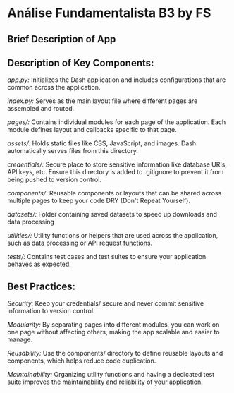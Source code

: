 # Análise Fundamentalista B3 by FS

## Brief Description of App

## Description of Key Components:
*app.py:* Initializes the Dash application and includes configurations that are common across the application.

*index.py:* Serves as the main layout file where different pages are assembled and routed.

*pages/:* Contains individual modules for each page of the application. Each module defines layout and callbacks specific to that page.

*assets/:* Holds static files like CSS, JavaScript, and images. Dash automatically serves files from this directory.

*credentials/:* Secure place to store sensitive information like database URIs, API keys, etc. Ensure this directory is added to .gitignore to prevent it from being pushed to version control.

*components/:* Reusable components or layouts that can be shared across multiple pages to keep your code DRY (Don't Repeat Yourself).

*datasets/:* Folder containing saved datasets to speed up downloads and data processing

*utilities/:* Utility functions or helpers that are used across the application, such as data processing or API request functions.

*tests/:* Contains test cases and test suites to ensure your application behaves as expected.

## Best Practices:
*Security:* Keep your credentials/ secure and never commit sensitive information to version control.

*Modularity:* By separating pages into different modules, you can work on one page without affecting others, making the app scalable and easier to manage.

*Reusability:* Use the components/ directory to define reusable layouts and components, which helps reduce code duplication.

*Maintainability:* Organizing utility functions and having a dedicated test suite improves the maintainability and reliability of your application.
